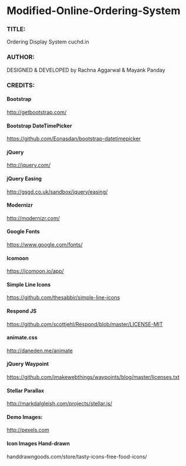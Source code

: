 # Modified-Online-Ordering-System

### TITLE: 
Ordering Display System cuchd.in

### AUTHOR:
DESIGNED & DEVELOPED by Rachna Aggarwal & Mayank Panday 

### CREDITS:

#### Bootstrap
http://getbootstrap.com/

#### Bootstrap DateTimePicker
https://github.com/Eonasdan/bootstrap-datetimepicker

#### jQuery
http://jquery.com/

#### jQuery Easing
http://gsgd.co.uk/sandbox/jquery/easing/

#### Modernizr
http://modernizr.com/

#### Google Fonts
https://www.google.com/fonts/

#### Icomoon
https://icomoon.io/app/

#### Simple Line Icons
https://github.com/thesabbir/simple-line-icons

#### Respond JS
https://github.com/scottjehl/Respond/blob/master/LICENSE-MIT

#### animate.css
http://daneden.me/animate

#### jQuery Waypoint
https://github.com/imakewebthings/waypoints/blog/master/licenses.txt

#### Stellar Parallax
http://markdalgleish.com/projects/stellar.js/

#### Demo Images:
http://pexels.com

#### Icon Images Hand-drawn
handdrawngoods.com/store/tasty-icons-free-food-icons/
